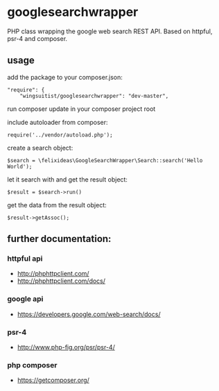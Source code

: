 # googlesearchwrapper

PHP class wrapping the google web search REST API.
Based on httpful, psr-4 and composer.

## usage

add the package to your composer.json:

    "require": {
		"wingsuitist/googlesearchwrapper": "dev-master",

run composer update in your composer project root

include autoloader from composer:

	require('../vendor/autoload.php');

create a search object:

	$search = \felixideas\GoogleSearchWrapper\Search::search('Hello World'); 

let it search with and get the result object:

	$result = $search->run()

get the data from the result object:

	$result->getAssoc();

## further documentation:

### httpful api

* http://phphttpclient.com/
* http://phphttpclient.com/docs/

### google api

* https://developers.google.com/web-search/docs/

### psr-4

* http://www.php-fig.org/psr/psr-4/

### php composer

* https://getcomposer.org/